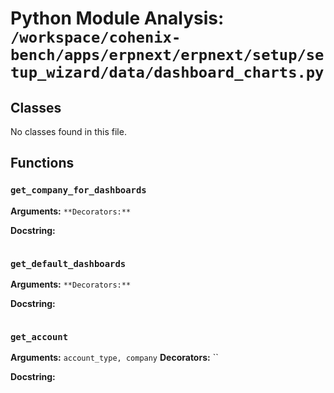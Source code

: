 # Python Module Analysis: `/workspace/cohenix-bench/apps/erpnext/erpnext/setup/setup_wizard/data/dashboard_charts.py`

## Classes

No classes found in this file.


## Functions

### `get_company_for_dashboards`
**Arguments:** ``
**Decorators:** ``

**Docstring:**
```

```
### `get_default_dashboards`
**Arguments:** ``
**Decorators:** ``

**Docstring:**
```

```
### `get_account`
**Arguments:** `account_type, company`
**Decorators:** ``

**Docstring:**
```

```


